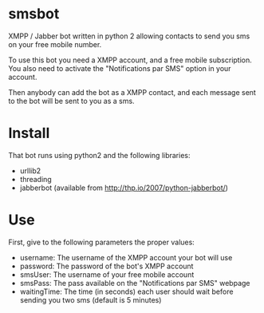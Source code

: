 smsbot
======

XMPP / Jabber bot written in python 2 allowing contacts to send you sms on your free mobile number.

To use this bot you need a XMPP account, and a free mobile subscription.
You also need to activate the "Notifications par SMS" option in your account.

Then anybody can add the bot as a XMPP contact, and each message sent to the bot will be sent to you as a sms.

Install
=======

That bot runs using python2 and the following libraries:
 - urllib2
 - threading
 - jabberbot (available from http://thp.io/2007/python-jabberbot/)

Use
===

First, give to the following parameters the proper values:
 - username: The username of the XMPP account your bot will use
 - password: The password of the bot's XMPP account
 - smsUser: The username of your free mobile account
 - smsPass: The pass available on the "Notifications par SMS" webpage
 - waitingTime: The time (in seconds) each user should wait before sending you two sms (default is 5 minutes)

